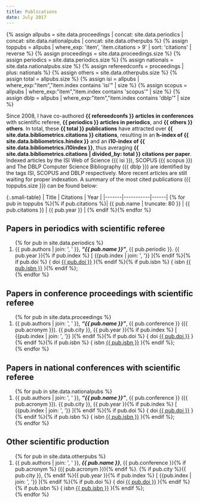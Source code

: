 ```yaml
---
title: Publications
date: July 2017
---
```


{% assign allpubs = site.data.proceedings | concat: site.data.periodics | concat: site.data.nationalpubs | concat: site.data.otherpubs %}
{% assign toppubs = allpubs | where_exp: 'item', 'item.citations > 9' | sort: 'citations' | reverse %}
{% assign proceedings = site.data.proceedings.size %}
{% assign periodics = site.data.periodics.size %}
{% assign nationals = site.data.nationalpubs.size %}
{% assign refereedconfs = proceedings | plus: nationals %}
{% assign others = site.data.otherpubs.size %}
{% assign total = allpubs.size %}
{% assign isi = allpubs | where_exp:"item","item.index contains 'isi'" | size %}
{% assign scopus = allpubs | where_exp:"item","item.index contains 'scopus'" | size %}
{% assign dblp = allpubs | where_exp:"item","item.index contains 'dblp'" | size %}

Since 2008, I have co-authored **{{ refereedconfs }} articles in conferences** with scientific referee, **{{ periodics }} articles in periodics**, and **{{ others }} others**. In total, these **{{ total }} publications** have attracted over **{{ site.data.bibliometrics.citations }} citations**, resulting in an **h-index of {{ site.data.bibliometrics.hindex }}** and an **i10-index of {{ site.data.bibliometrics.i10index }}**, thus averaging **{{ site.data.bibliometrics.citations | divided_by: total }} citations per paper**. Indexed articles by the ISI Web of Science ({{ isi }}), SCOPUS ({{ scopus }}) and The DBLP Computer Science Bibliography ({{ dblp }}) are identified by the tags ISI, SCOPUS and DBLP respectively. More recent articles are still waiting for proper indexation. A summary of the most cited publications ({{ toppubs.size }}) can be found below:

{:.small-table}
| Title | Citations | Year |
|-------|-----------|------|
{% for pub in toppubs %}{% if pub.citations %}| {{ pub.name | truncate: 80 }} | {{ pub.citations }} | {{ pub.year }} |
{% endif %}{% endfor %}

## Papers in periodics with scientific referee

<ol reversed>
{% for pub in site.data.periodics %}
    <li>
      {{ pub.authors | join: ', ' }}, <i><b>&ldquo;{{ pub.name }}&rdquo;</b></i>, {{ pub.periodic }}. {{ pub.year }}{% if pub.index %} [ <abbr>{{pub.index | join: ', '}}</abbr> ]{% endif %}{% if pub.doi %} { <abbr>doi</abbr> <a href="http://dx.doi.org/{{ pub.doi }}">{{ pub.doi }}</a> }{% endif %}{% if pub.isbn %} {&nbsp;<abbr>isbn</abbr> <a href="">{{ pub.isbn }}</a>&nbsp;}{% endif %};
    </li>
{% endfor %}
</ol>

## Papers in conference proceedings with scientific referee

<ol reversed>
{% for pub in site.data.proceedings %}
    <li>
      {{ pub.authors | join: ', ' }}, <i><b>&ldquo;{{ pub.name }}&rdquo;</b></i>, {{ pub.conference }} (<abbr>{{ pub.acronym }}</abbr>). {{ pub.city }}, {{ pub.year }}{% if pub.index %} [ <abbr>{{pub.index | join: ', '}}</abbr> ]{% endif %}{% if pub.doi %} { <abbr>doi</abbr> <a href="http://dx.doi.org/{{ pub.doi }}">{{ pub.doi }}</a> }{% endif %}{% if pub.isbn %} {&nbsp;<abbr>isbn</abbr> <a href="">{{ pub.isbn }}</a>&nbsp;}{% endif %};
    </li>
{% endfor %}
</ol>

## Papers in national conferences with scientific referee

<ol reversed>
{% for pub in site.data.nationalpubs %}
    <li>
      {{ pub.authors | join: ', ' }}, <i><b>&ldquo;{{ pub.name }}&rdquo;</b></i>, {{ pub.conference }} (<abbr>{{ pub.acronym }}</abbr>). {{ pub.city }}, {{ pub.year }}{% if pub.index %} [ <abbr>{{pub.index | join: ', '}}</abbr> ]{% endif %}{% if pub.doi %} { <abbr>doi</abbr> <a href="http://dx.doi.org/{{ pub.doi }}">{{ pub.doi }}</a> }{% endif %}{% if pub.isbn %} {&nbsp;<abbr>isbn</abbr> <a href="">{{ pub.isbn }}</a>&nbsp;}{% endif %};
    </li>
{% endfor %}
</ol>

## Other scientific production

<ol reversed>
{% for pub in site.data.otherpubs %}
    <li>
      {{ pub.authors | join: ', ' }}, <i><b>{{ pub.name }}</b></i>, {{ pub.conference }}{% if pub.acronym %} (<abbr>{{ pub.acronym }}</abbr>){% endif %}. {% if pub.city %}{{ pub.city }}, {% endif %}{{ pub.year }}{% if pub.index %} [ <abbr>{{pub.index | join: ', '}}</abbr> ]{% endif %}{% if pub.doi %} { <abbr>doi</abbr> <a href="http://dx.doi.org/{{ pub.doi }}">{{ pub.doi }}</a> }{% endif %}{% if pub.isbn %} {&nbsp;<abbr>isbn</abbr> <a href="">{{ pub.isbn }}</a>&nbsp;}{% endif %};
    </li>
{% endfor %}
</ol>